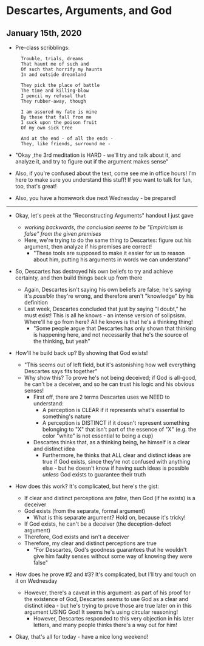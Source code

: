 # Descartes, Arguments, and God

## January 15th, 2020

- Pre-class scribblings:

        Trouble, trials, dreams
        That haunt me of such and
        Of such that horrify my haunts
        In and outside dreamland

        They pick the place of battle
        The time and killing-blow
        I pencil my refusal that
        They rubber-away, though

        I am assured my fate is mine
        By these that fall from me
        I suck upon the poison fruit
        Of my own sick tree

        And at the end - of all the ends -
        They, like friends, surround me -

- "Okay ,the 3rd meditation is HARD - we'll try and talk about it, and analyze it, and try to figure out if the argument makes sense"
- Also, if you're confused about the text, come see me in office hours! I'm here to make sure you understand this stuff! If you want to talk for fun, too, that's great!
- Also, you have a homework due next Wednesday - be prepared!
--------------------------------------------------------------------------------

- Okay, let's peek at the "Reconstructing Arguments" handout I just gave
    - *working backwards, the conclusion seems to be "Empiricism is false" from the given premises*
    - Here, we're trying to do the same thing to Descartes: figure out his argument, then analyze if his premises are correct!
        - "These tools are supposed to make it easier for us to reason about him, putting his arguments in words we can understand"

- So, Descartes has destroyed his own beliefs to try and achieve certainty, and then build things back up from there
    - Again, Descartes isn't saying his own beliefs are false; he's saying it's *possible* they're wrong, and therefore aren't "knowledge" by his definition
    - Last week, Descartes concluded that just by saying "I doubt," he must exist! This is all he knows - an intense version of solipsism. Where'll he go from here? All he knows is that he's a thinking thing!
        - "Some people argue that Descartes has only shown that thinking is happening here, and not necessarily that he's the source of the thinking, but yeah"

- How'll he build back up? By showing that God exists!
    - "This seems out of left field, but it's astonishing how well everything Descartes says fits together"
    - Why show this? To prove he's not being deceived; if God is all-good, he can't be a deceiver, and so he can trust his logic and his obvious senses!
        - First off, there are 2 terms Descartes uses we NEED to understand:
            - A perception is CLEAR if it represents what's essential to something's nature
            - A perception is DISTINCT if it doesn't represent something belonging to "X" that isn't part of the essence of "X" (e.g. the color "white" is not essential to being a cup)
        - Descartes thinks that, as a thinking being, he himself is a clear and distinct idea
            - Furthermore, he thinks that ALL clear and distinct ideas are true if God exists, since they're not confused with anything else - but he doesn't know if having such ideas is possible *unless* God exists to guarantee their truth

- How does this work? It's complicated, but here's the gist:
    - If clear and distinct perceptions are *false,* then God (if he exists) is a deceiver
    - God exists (from the separate, formal argument)
        - What is this separate argument? Hold on, because it's tricky!
    - If God exists, he can't be a deceiver (the deception-defect argument)
    - Therefore, God exists and isn't a deceiver
    - Therefore, my clear and distinct perceptions are true
        - "For Descartes, God's goodness guarantees that he wouldn't give him faulty senses without some way of knowing they were false"

- How does he prove #2 and #3? It's complicated, but I'll try and touch on it on Wednesday
    - However, there's a caveat in this argument: as part of his proof for the existence of God, Descartes *seems* to use God as a clear and distinct idea - but he's trying to prove those are true later on in this argument USING God! It seems he's using circular reasoning!
        - However, Descartes responded to this very objection in his later letters, and many people thinks there's a way out for him!

- Okay, that's all for today - have a nice long weekend!
